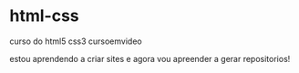 # html-css
 curso do html5 css3 cursoemvideo

estou aprendendo a criar sites e agora vou apreender a gerar repositorios!